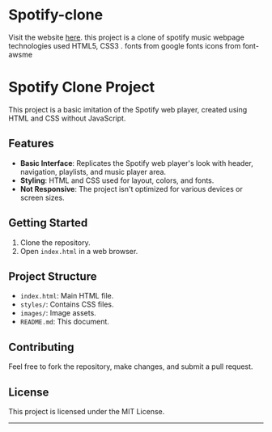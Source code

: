 # Spotify-clone
Visit the website [here](https://srikanthmallam.github.io/Spotify-clone/).
this project is a clone of spotify music webpage  
technologies used HTML5, CSS3 .
fonts from google fonts
icons from font-awsme
# Spotify Clone Project

This project is a basic imitation of the Spotify web player, created using HTML and CSS without JavaScript.

## Features

- **Basic Interface**: Replicates the Spotify web player's look with header, navigation, playlists, and music player area.
- **Styling**: HTML and CSS used for layout, colors, and fonts.
- **Not Responsive**: The project isn't optimized for various devices or screen sizes.

## Getting Started

1. Clone the repository.
2. Open `index.html` in a web browser.

## Project Structure

- `index.html`: Main HTML file.
- `styles/`: Contains CSS files.
- `images/`: Image assets.
- `README.md`: This document.

## Contributing

Feel free to fork the repository, make changes, and submit a pull request.

## License

This project is licensed under the MIT License.

---


